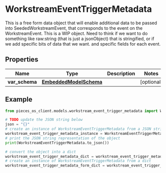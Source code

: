 # WorkstreamEventTriggerMetadata

This is a free form data object that will enable additional data to be passed into SeededWorkstreamEvent, that corresponds to the event on the WorkstreamEvent.  This is a WIP object.  Need to think if we want to do something like raw:string (that is just a jsonObject) that is stringified, or if we add specific bits of data that we want. and specific fields for each event.

## Properties

Name | Type | Description | Notes
------------ | ------------- | ------------- | -------------
**var_schema** | [**EmbeddedModelSchema**](EmbeddedModelSchema) |  | [optional] 

## Example

```python
from pieces_os_client.models.workstream_event_trigger_metadata import WorkstreamEventTriggerMetadata

# TODO update the JSON string below
json = "{}"
# create an instance of WorkstreamEventTriggerMetadata from a JSON string
workstream_event_trigger_metadata_instance = WorkstreamEventTriggerMetadata.from_json(json)
# print the JSON string representation of the object
print(WorkstreamEventTriggerMetadata.to_json())

# convert the object into a dict
workstream_event_trigger_metadata_dict = workstream_event_trigger_metadata_instance.to_dict()
# create an instance of WorkstreamEventTriggerMetadata from a dict
workstream_event_trigger_metadata_form_dict = workstream_event_trigger_metadata.from_dict(workstream_event_trigger_metadata_dict)
```



